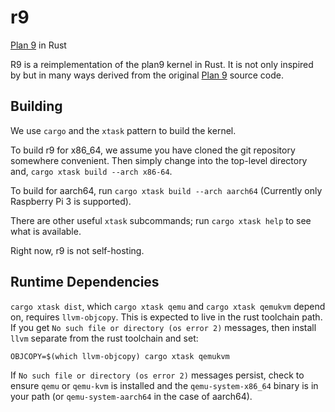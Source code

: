 # r9
[Plan 9](https://plan9.io/plan9/) in Rust

R9 is a reimplementation of the plan9 kernel in Rust.  It is
not only inspired by but in many ways derived from the original
[Plan 9](https://plan9.io/plan9/) source code.

## Building

We use `cargo` and the `xtask` pattern to build the kernel.

To build r9 for x86_64, we assume you have cloned the git repository
somewhere convenient.  Then simply change into the top-level
directory and, `cargo xtask build --arch x86-64`.

To build for aarch64, run `cargo xtask build --arch aarch64` (Currently only Raspberry Pi 3 is supported).

There are other useful `xtask` subcommands; run
`cargo xtask help` to see what is available.

Right now, r9 is not self-hosting.

## Runtime Dependencies

`cargo xtask dist`, which `cargo xtask qemu` and 
`cargo xtask qemukvm` depend on, requires `llvm-objcopy`. 
This is expected to live in the rust toolchain path. If 
you get `No such file or directory (os error 2)` messages, 
then install `llvm` separate from the rust toolchain and set:
```
OBJCOPY=$(which llvm-objcopy) cargo xtask qemukvm
```

If `No such file or directory (os error 2)` messages persist, 
check to ensure `qemu` or `qemu-kvm` is installed and the 
`qemu-system-x86_64` binary is in your path (or `qemu-system-aarch64` in the case of aarch64).
